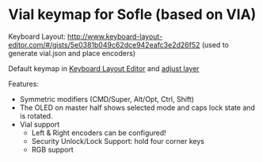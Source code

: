 # Vial keymap for Sofle (based on VIA)

Keyboard Layout: http://www.keyboard-layout-editor.com/#/gists/5e0381b049c62dce942eafc3e2d26f52 (used to generate vial.json and place encoders)

Default keymap in [Keyboard Layout Editor](http://www.keyboard-layout-editor.com/#/gists/76efb423a46cbbea75465cb468eef7ff) and [adjust layer](http://www.keyboard-layout-editor.com/#/gists/4bcf66f922cfd54da20ba04905d56bd4)

Features:

-   Symmetric modifiers (CMD/Super, Alt/Opt, Ctrl, Shift)
-   The OLED on master half shows selected mode and caps lock state and is rotated.
-   Vial support
    -   Left & Right encoders can be configured!
    -   Security Unlock/Lock Support: hold four corner keys
    -   RGB support
